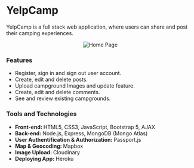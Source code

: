 # YelpCamp
YelpCamp is a full stack  web application, where users can share and post their camping experiences.

<p align="center"><img src="pictures/home.png" alt="Home Page"></p>


### Features
* Register, sign in and sign out user account.
* Create, edit and delete posts.
* Upload campground Images and update feature.
* Create, edit and delete comments.
* See and review existing campgrounds.


### Tools and Technologies
* <strong>Front-end: </strong>HTML5, CSS3, JavaScript, Bootstrap 5,  AJAX
* <strong>Back-end: </strong>Node.js, Express, MongoDB (Mongo Atlas)
* <strong>User Authentification & Authorization: </strong>Passport.js
* <strong>Map & Geocoding: </strong>Mapbox
* <strong>Image Upload: </strong>Cloudinary
* <strong>Deploying App: </strong>Heroku
